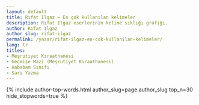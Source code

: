 ```yaml
---
layout: default
title: Rıfat Ilgaz — En çok kullanılan kelimeler
description: Rıfat Ilgaz eserlerinin kelime sıklığı grafiği.
author: Rıfat Ilgaz
author_slug: rifat-ilgaz
permalink: /yazar/rifat-ilgaz-en-cok-kullanilan-kelimeler/
lang: tr
titles:
- Meşrutiyet Kıraathanesi
- Geçmişe Mazi (Meşrutiyet Kıraathanesi)
- Hababam Sınıfı
- Sarı Yazma
---
```

{% include author-top-words.html author_slug=page.author_slug top_n=30 hide_stopwords=true %}
